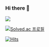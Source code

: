 ### Hi there 👋

<img src="https://github-readme-stats.vercel.app/api?username=y0ungg&show_icons=true">

[![Solved.ac
프로필](http://mazassumnida.wtf/api/v2/generate_badge?boj=lsarf)](https://solved.ac/{lsarf})

[![Hits](https://hits.seeyoufarm.com/api/count/incr/badge.svg?url=https%3A%2F%2Fgithub.com%2Fy0ungg%2Fhit-counter&count_bg=%23A8E17E&title_bg=%23D5B3F5&icon=ghostery.svg&icon_color=%23E7E7E7&title=hits&edge_flat=false)](https://hits.seeyoufarm.com)
